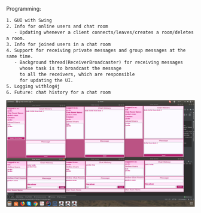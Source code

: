Programming:

    1. GUI with Swing
    2. Info for online users and chat room
       - Updating whenever a client connects/leaves/creates a room/deletes a room.
    3. Info for joined users in a chat room
    4. Support for receiving private messages and group messages at the same time.
       - Background thread(ReceiverBroadcaster) for receiving messages 
         whose task is to broadcast the message
         to all the receivers, which are responsible
         for updating the UI.
    5. Logging withlog4j
    6. Future: chat history for a chat room
    
  
![ScreenShot](/image/img.png)
